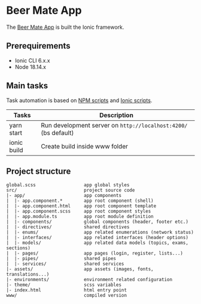 # Beer Mate App

The [Beer Mate App](https://www.beermate.app) is built the Ionic framework.

## Prerequirements

- Ionic CLI 6.x.x
- Node 18.14.x

## Main tasks

Task automation is based on [NPM scripts](https://docs.npmjs.com/misc/scripts) and [Ionic scripts](https://ionicframework.com/docs/cli/).

Tasks                               | Description
------------------------------------|---------------------------------------------------------------------------------------
yarn start                          | Run development server on `http://localhost:4200/` (bs default)
ionic build                         | Create build inside www folder

## Project structure

```
global.scss                  app global styles
src/                         project source code
|- app/                      app components
|  |- app.component.*        app root component (shell)
|  |- app.component.html     app root component template
|  |- app.component.scss     app root component styles
|  |- app.module.ts          app root module definition
|  |- components/            global components (header, footer etc.)
|  |- directives/            shared directives
|  |- enums/                 app related enumerations (network status)
|  |- interfaces/            app related interfaces (header options)
|  |- models/                app related data models (topics, exams, sections)
|  |- pages/                 app pages (login, register, lists...)
|  |- pipes/                 shared pipes
|  |- services/              shared services
|- assets/                   app assets (images, fonts, translations...)
|- environments/             environment related configuration
|- theme/                    scss variables
|- index.html                html entry point
www/                         compiled version
```
